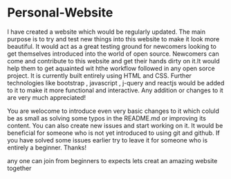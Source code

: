 # Personal-Website
I have created a website which would be regularly updated.
The main purpose is to try and test new things into this website to make it look more beautiful.
It would act as a great testing ground for newcomers looking to get themselves introduced into the world of open source.
Newcomers can come and contribute to this website and get their hands dirty on it.It would help them to get aquainted wit hthe workflow followed in any open sorce project.
It is currently  built entirely using HTML and CSS.
Further technologies like bootstrap , javascript , j-query and reactjs would be added to it to make it more functional and interactive.
Any addition or changes to it are very much appreciated! 


You are welocome to introduce even very basic changes to it which coluld be as small as solving some typos in the README.md
 or improving its content.
You can also create new issues and start working on it.
It would be beneficial for someone who is not yet introduced to using git and github. If you have solved some issues earlier try to leave it for someone who is entirely a beginner.
Thanks!

any one can join from beginners to expects lets creat an amazing website together 
